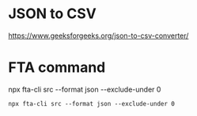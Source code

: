 # JSON to CSV

https://www.geeksforgeeks.org/json-to-csv-converter/

# FTA command

npx fta-cli src --format json --exclude-under 0

<pre class="!overflow-visible"><div class="dark bg-gray-950 contain-inline-size rounded-md border-[0.5px] border-token-border-medium relative"><div class="overflow-y-auto p-4" dir="ltr"><code class="!whitespace-pre hljs language-bash">npx fta-cli src --format json --exclude-under 0
</code></div></div></pre>

